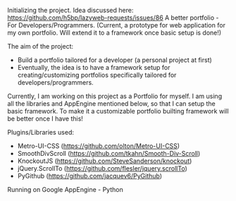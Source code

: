 Initializing the project.
Idea discussed here: https://github.com/h5bp/lazyweb-requests/issues/86
A better portfolio - For Developers/Programmers. (Current, a prototype for web application for my own portfolio. Will extend it to a framework once basic setup is done!)

The aim of the project:
  - Build a portfolio tailored for a developer (a personal project at first)
  - Eventually, the idea is to have a framework setup for creating/customizing portfolios specifically tailored for
developers/programmers.

Currently, I am working on this project as a Portfolio for myself. I am using all the libraries and AppEngine mentioned below, so that I can setup the basic framework. To make it a customizable portfolio builting framework will be better once I have this!


Plugins/Libraries used:
- Metro-UI-CSS (https://github.com/olton/Metro-UI-CSS)
- SmoothDivScroll (https://github.com/tkahn/Smooth-Div-Scroll)
- KnockoutJS (https://github.com/SteveSanderson/knockout)
- jQuery.ScrollTo (https://github.com/flesler/jquery.scrollTo)
- PyGithub (https://github.com/jacquev6/PyGithub)

Running on Google AppEngine - Python
